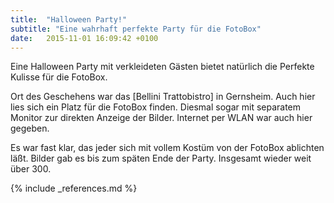 ```yaml
---
title:  "Halloween Party!"
subtitle: "Eine wahrhaft perfekte Party für die FotoBox"
date:   2015-11-01 16:09:42 +0100
---
```

Eine Halloween Party mit verkleideten Gästen bietet natürlich die Perfekte Kulisse für die FotoBox. 

Ort des Geschehens war das [Bellini Trattobistro] in Gernsheim. Auch hier lies sich ein Platz für die FotoBox finden. Diesmal sogar mit separatem Monitor zur direkten Anzeige der Bilder. Internet per WLAN war auch hier gegeben.

Es war fast klar, das jeder sich mit vollem Kostüm von der FotoBox ablichten läßt. Bilder gab es bis zum späten Ende der Party. Insgesamt wieder weit über 300. 

{% include _references.md %}

